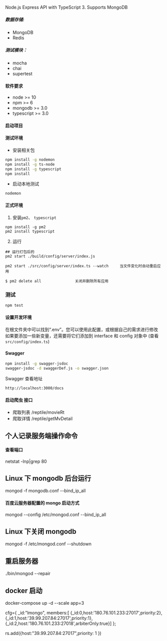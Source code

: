 Node.js Express API with TypeScript 3. Supports MongoDB

##### 数据存储:

- MongoDB
- Redis

##### 测试模块：

- mocha
- chai
- supertest

#### 软件要求

- node >= 10
- npm >= 6
- mongodb >= 3.0
- typescript >= 3.0

#### 启动项目

#### 测试环境

- 安装相关包

```bash
npm install -g nodemon
npm install -g ts-node
npm install -g typescript
npm install
```

- 启动本地测试

```
nodemon
```

#### 正式环境

1. 安装`pm2`、 `typescript`

```
npm install -g pm2
pm2 install typescript
```

2. 运行

```
## 运行打包后的
pm2 start ./build/config/server/index.js

pm2 start ./src/config/server/index.ts --watch     当文件变化时自动重启应用

$ pm2 delete all               关闭并删除所有应用
```

### 测试

```bash
npm test

```

#### 设置开发环境

在根文件夹中可以找到“.env”。您可以使用此配置，或根据自己的需求进行修改
如果要添加一些新变量，还需要将它们添加到 interface 和 config 对象中 (查看 `src/config/index.ts`)

#### Swagger

```bash
npm install -g swagger-jsdoc
swagger-jsdoc -d swaggerDef.js -o swagger.json
```

Swagger 查看地址

```bash
http://localhost:3000/docs
```

#### 启动爬虫 接口

- 爬取列表 /reptile/movieRt
- 爬取详情 /reptile/getMvDetail

## 个人记录服务端操作命令

#### 查看端口

netstat -lnp|grep 80

## Linux 下 mongodb 后台运行

mongod -f mongodb.conf --bind_ip_all

#### 百度云服务器配置的 mongo 启动方式

mongod --config /etc/mongod.conf --bind_ip_all    

## Linux 下关闭 mongodb

mongod -f /etc/mongod.conf --shutdown

## 重启服务器

./bin/mongod --repair


## docker 启动
docker-compose up -d --scale app=3

cfg={ _id:"lmongo", members:[ {_id:0,host:'180.76.101.233:27017',priority:2}, {_id:1,host:'39.99.207.84:27017',priority:1}, {_id:2,host:'180.76.101.233:27018',arbiterOnly:true}] };

rs.add({host:"39.99.207.84:27017",priority: 1 })